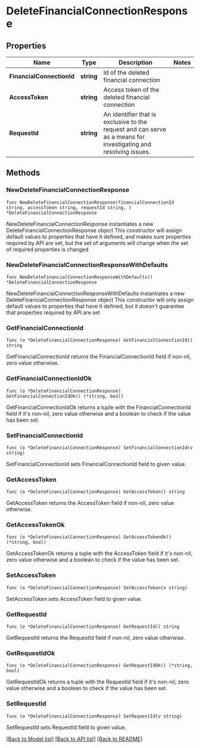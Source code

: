 # DeleteFinancialConnectionResponse

## Properties

Name | Type | Description | Notes
------------ | ------------- | ------------- | -------------
**FinancialConnectionId** | **string** | Id of the deleted financial connection | 
**AccessToken** | **string** | Access token of the deleted financial connection | 
**RequestId** | **string** | An identifier that is exclusive to the request and can serve as a means for investigating and resolving issues. | 

## Methods

### NewDeleteFinancialConnectionResponse

`func NewDeleteFinancialConnectionResponse(financialConnectionId string, accessToken string, requestId string, ) *DeleteFinancialConnectionResponse`

NewDeleteFinancialConnectionResponse instantiates a new DeleteFinancialConnectionResponse object
This constructor will assign default values to properties that have it defined,
and makes sure properties required by API are set, but the set of arguments
will change when the set of required properties is changed

### NewDeleteFinancialConnectionResponseWithDefaults

`func NewDeleteFinancialConnectionResponseWithDefaults() *DeleteFinancialConnectionResponse`

NewDeleteFinancialConnectionResponseWithDefaults instantiates a new DeleteFinancialConnectionResponse object
This constructor will only assign default values to properties that have it defined,
but it doesn't guarantee that properties required by API are set

### GetFinancialConnectionId

`func (o *DeleteFinancialConnectionResponse) GetFinancialConnectionId() string`

GetFinancialConnectionId returns the FinancialConnectionId field if non-nil, zero value otherwise.

### GetFinancialConnectionIdOk

`func (o *DeleteFinancialConnectionResponse) GetFinancialConnectionIdOk() (*string, bool)`

GetFinancialConnectionIdOk returns a tuple with the FinancialConnectionId field if it's non-nil, zero value otherwise
and a boolean to check if the value has been set.

### SetFinancialConnectionId

`func (o *DeleteFinancialConnectionResponse) SetFinancialConnectionId(v string)`

SetFinancialConnectionId sets FinancialConnectionId field to given value.


### GetAccessToken

`func (o *DeleteFinancialConnectionResponse) GetAccessToken() string`

GetAccessToken returns the AccessToken field if non-nil, zero value otherwise.

### GetAccessTokenOk

`func (o *DeleteFinancialConnectionResponse) GetAccessTokenOk() (*string, bool)`

GetAccessTokenOk returns a tuple with the AccessToken field if it's non-nil, zero value otherwise
and a boolean to check if the value has been set.

### SetAccessToken

`func (o *DeleteFinancialConnectionResponse) SetAccessToken(v string)`

SetAccessToken sets AccessToken field to given value.


### GetRequestId

`func (o *DeleteFinancialConnectionResponse) GetRequestId() string`

GetRequestId returns the RequestId field if non-nil, zero value otherwise.

### GetRequestIdOk

`func (o *DeleteFinancialConnectionResponse) GetRequestIdOk() (*string, bool)`

GetRequestIdOk returns a tuple with the RequestId field if it's non-nil, zero value otherwise
and a boolean to check if the value has been set.

### SetRequestId

`func (o *DeleteFinancialConnectionResponse) SetRequestId(v string)`

SetRequestId sets RequestId field to given value.



[[Back to Model list]](../README.md#documentation-for-models) [[Back to API list]](../README.md#documentation-for-api-endpoints) [[Back to README]](../README.md)


